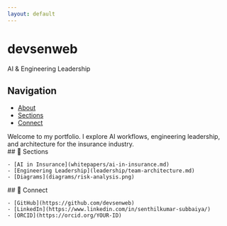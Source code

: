 ```yaml
---
layout: default
---
```


<div class="sidebar">
  <div class="sidebar-header">
    <h1>devsenweb</h1>
    <p>AI & Engineering Leadership</p>
  </div>
  
  <nav class="sidebar-nav">
    <h2>Navigation</h2>
    <ul>
      <li><a href="#about">About</a></li>
      <li><a href="#sections">Sections</a></li>
      <li><a href="#connect">Connect</a></li>
    </ul>
  </nav>
</div>

<div class="main-content">
  <section id="about">
    Welcome to my portfolio. I explore AI workflows, engineering leadership, and architecture for the insurance industry.
  </section>

  <section id="sections">
    ## 📄 Sections

    - [AI in Insurance](whitepapers/ai-in-insurance.md)
    - [Engineering Leadership](leadership/team-architecture.md)
    - [Diagrams](diagrams/risk-analysis.png)
  </section>

  <section id="connect">
    ## 🔗 Connect

    - [GitHub](https://github.com/devsenweb)
    - [LinkedIn](https://www.linkedin.com/in/senthilkumar-subbaiya/)
    - [ORCID](https://orcid.org/YOUR-ID)
  </section>
</div> 